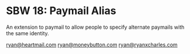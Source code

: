 SBW 18: Paymail Alias
====================

An extension to paymail to allow people to specify alternate paymails with the
same identity.

ryan@heartmail.com
ryan@moneybutton.com
ryan@ryanxcharles.com